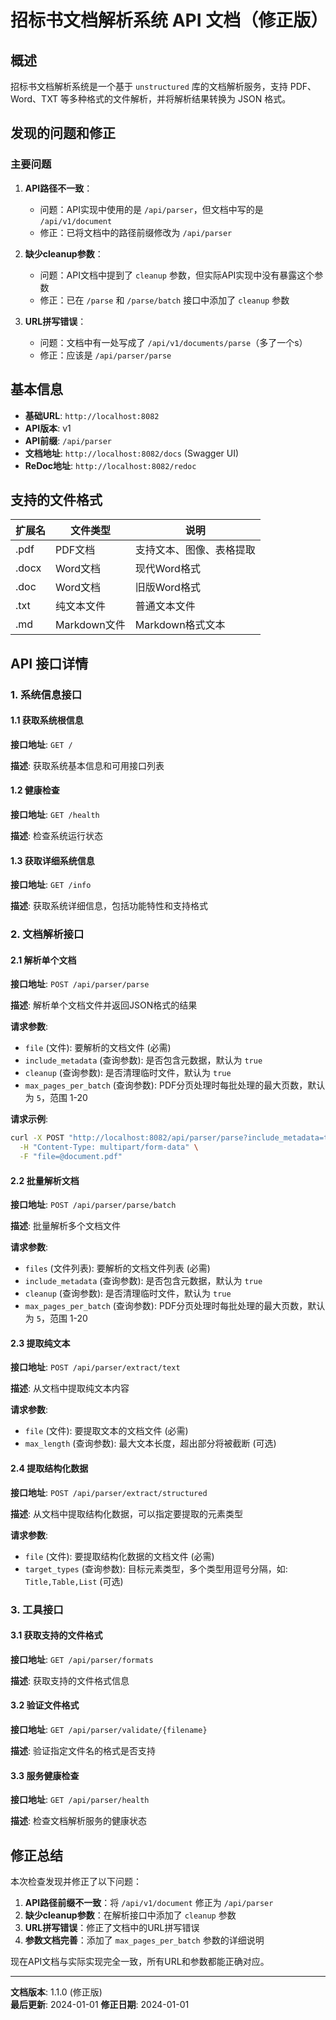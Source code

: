 # 招标书文档解析系统 API 文档（修正版）

## 概述

招标书文档解析系统是一个基于 `unstructured` 库的文档解析服务，支持 PDF、Word、TXT 等多种格式的文件解析，并将解析结果转换为 JSON 格式。

## 发现的问题和修正

### 主要问题

1. **API路径不一致**：
   - 问题：API实现中使用的是 `/api/parser`，但文档中写的是 `/api/v1/document`
   - 修正：已将文档中的路径前缀修改为 `/api/parser`

2. **缺少cleanup参数**：
   - 问题：API文档中提到了 `cleanup` 参数，但实际API实现中没有暴露这个参数
   - 修正：已在 `/parse` 和 `/parse/batch` 接口中添加了 `cleanup` 参数

3. **URL拼写错误**：
   - 问题：文档中有一处写成了 `/api/v1/documents/parse`（多了一个s）
   - 修正：应该是 `/api/parser/parse`

## 基本信息

- **基础URL**: `http://localhost:8082`
- **API版本**: v1
- **API前缀**: `/api/parser`
- **文档地址**: `http://localhost:8082/docs` (Swagger UI)
- **ReDoc地址**: `http://localhost:8082/redoc`

## 支持的文件格式

| 扩展名 | 文件类型 | 说明 |
|--------|----------|------|
| .pdf | PDF文档 | 支持文本、图像、表格提取 |
| .docx | Word文档 | 现代Word格式 |
| .doc | Word文档 | 旧版Word格式 |
| .txt | 纯文本文件 | 普通文本文件 |
| .md | Markdown文件 | Markdown格式文本 |

## API 接口详情

### 1. 系统信息接口

#### 1.1 获取系统根信息

**接口地址**: `GET /`

**描述**: 获取系统基本信息和可用接口列表

#### 1.2 健康检查

**接口地址**: `GET /health`

**描述**: 检查系统运行状态

#### 1.3 获取详细系统信息

**接口地址**: `GET /info`

**描述**: 获取系统详细信息，包括功能特性和支持格式

### 2. 文档解析接口

#### 2.1 解析单个文档

**接口地址**: `POST /api/parser/parse`

**描述**: 解析单个文档文件并返回JSON格式的结果

**请求参数**:
- `file` (文件): 要解析的文档文件 (必需)
- `include_metadata` (查询参数): 是否包含元数据，默认为 `true`
- `cleanup` (查询参数): 是否清理临时文件，默认为 `true`
- `max_pages_per_batch` (查询参数): PDF分页处理时每批处理的最大页数，默认为 `5`，范围 1-20

**请求示例**:
```bash
curl -X POST "http://localhost:8082/api/parser/parse?include_metadata=true&cleanup=true&max_pages_per_batch=5" \
  -H "Content-Type: multipart/form-data" \
  -F "file=@document.pdf"
```

#### 2.2 批量解析文档

**接口地址**: `POST /api/parser/parse/batch`

**描述**: 批量解析多个文档文件

**请求参数**:
- `files` (文件列表): 要解析的文档文件列表 (必需)
- `include_metadata` (查询参数): 是否包含元数据，默认为 `true`
- `cleanup` (查询参数): 是否清理临时文件，默认为 `true`
- `max_pages_per_batch` (查询参数): PDF分页处理时每批处理的最大页数，默认为 `5`，范围 1-20

#### 2.3 提取纯文本

**接口地址**: `POST /api/parser/extract/text`

**描述**: 从文档中提取纯文本内容

**请求参数**:
- `file` (文件): 要提取文本的文档文件 (必需)
- `max_length` (查询参数): 最大文本长度，超出部分将被截断 (可选)

#### 2.4 提取结构化数据

**接口地址**: `POST /api/parser/extract/structured`

**描述**: 从文档中提取结构化数据，可以指定要提取的元素类型

**请求参数**:
- `file` (文件): 要提取结构化数据的文档文件 (必需)
- `target_types` (查询参数): 目标元素类型，多个类型用逗号分隔，如: `Title,Table,List` (可选)

### 3. 工具接口

#### 3.1 获取支持的文件格式

**接口地址**: `GET /api/parser/formats`

**描述**: 获取支持的文件格式信息

#### 3.2 验证文件格式

**接口地址**: `GET /api/parser/validate/{filename}`

**描述**: 验证指定文件名的格式是否支持

#### 3.3 服务健康检查

**接口地址**: `GET /api/parser/health`

**描述**: 检查文档解析服务的健康状态

## 修正总结

本次检查发现并修正了以下问题：

1. **API路径前缀不一致**：将 `/api/v1/document` 修正为 `/api/parser`
2. **缺少cleanup参数**：在解析接口中添加了 `cleanup` 参数
3. **URL拼写错误**：修正了文档中的URL拼写错误
4. **参数文档完善**：添加了 `max_pages_per_batch` 参数的详细说明

现在API文档与实际实现完全一致，所有URL和参数都能正确对应。

---

**文档版本**: 1.1.0 (修正版)  
**最后更新**: 2024-01-01
**修正日期**: 2024-01-01